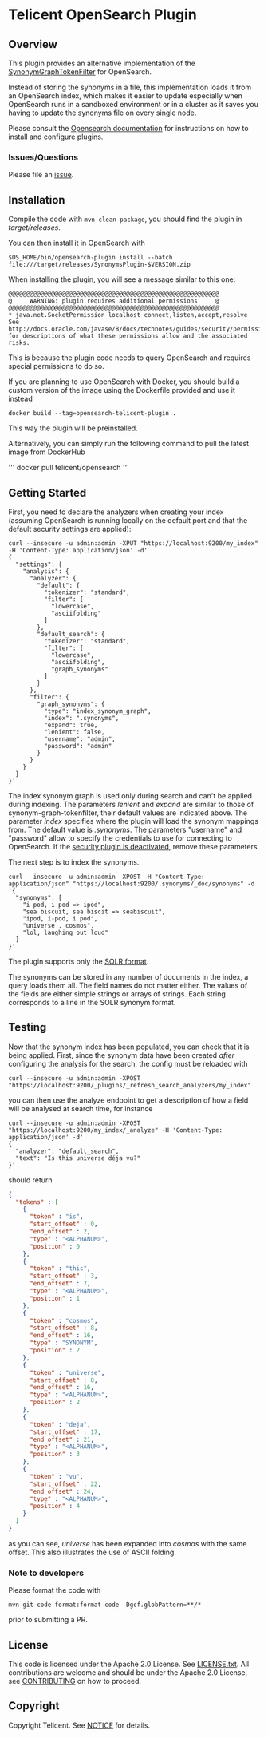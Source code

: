 # Telicent OpenSearch Plugin

## Overview

This plugin provides an alternative implementation of the [SynonymGraphTokenFilter](https://www.elastic.co/guide/en/OpenSearch/reference/7.17/analysis-synonym-graph-tokenfilter.html) for OpenSearch.

Instead of storing the synonyms in a file, this implementation loads it from an OpenSearch index, which makes it easier to update especially when OpenSearch runs in a sandboxed environment or in a cluster as it saves you having to update the synonyms file on every single node.

Please consult the [Opensearch documentation](https://opensearch.org/docs/2.6/install-and-configure/plugins/)  for instructions on how to install and configure plugins. 

### Issues/Questions

Please file an [issue](https://github.com/Telicent-io/telicent-opensearch/issues "issue").

## Installation

Compile the code with `mvn clean package`, you should find the plugin in _target/releases_.

You can then install it in OpenSearch with

```
$OS_HOME/bin/opensearch-plugin install --batch file:///target/releases/SynonymsPlugin-$VERSION.zip
```

When installing the plugin, you will see a message similar to this one:

```
@@@@@@@@@@@@@@@@@@@@@@@@@@@@@@@@@@@@@@@@@@@@@@@@@@@@@@@@@@@
@     WARNING: plugin requires additional permissions     @
@@@@@@@@@@@@@@@@@@@@@@@@@@@@@@@@@@@@@@@@@@@@@@@@@@@@@@@@@@@
* java.net.SocketPermission localhost connect,listen,accept,resolve
See http://docs.oracle.com/javase/8/docs/technotes/guides/security/permissions.html
for descriptions of what these permissions allow and the associated risks.
```

This is because the plugin code needs to query OpenSearch and requires special permissions to do so. 

If you are planning to use OpenSearch with Docker, you should build a custom version of the image using the Dockerfile provided and use it instead

```
docker build --tag=opensearch-telicent-plugin .
``` 

This way the plugin will be preinstalled.

Alternatively, you can simply run the following command to pull the latest image from DockerHub

'''
docker pull telicent/opensearch
'''

## Getting Started

First, you need to declare the analyzers when creating your index (assuming OpenSearch is running locally on the default port and that the default security settings are applied):

```
curl --insecure -u admin:admin -XPUT "https://localhost:9200/my_index" -H 'Content-Type: application/json' -d'
{
  "settings": {
    "analysis": {
      "analyzer": {
        "default": {
          "tokenizer": "standard",
          "filter": [
            "lowercase",
            "asciifolding"
          ]
        },
        "default_search": {
          "tokenizer": "standard",
          "filter": [
            "lowercase",
            "asciifolding",
            "graph_synonyms"
          ]
        }
      },
      "filter": {
        "graph_synonyms": {
          "type": "index_synonym_graph",
          "index": ".synonyms",
          "expand": true,
          "lenient": false,
          "username": "admin",
          "password": "admin"
        }
      }
    }
  }
}'

```

The index synonym graph is used only during search and can't be applied during indexing.
The parameters _lenient_ and _expand_ are similar to those of synonym-graph-tokenfilter, their default values are indicated above.
The parameter _index_ specifies where the plugin will load the synonym mappings from. The default value is _.synonyms_.
The parameters "username" and "password" allow to specify the credentials to use for connecting to OpenSearch. If the [security plugin is deactivated](https://opensearch.org/docs/2.6/security/configuration/disable),
remove these parameters.

The next step is to index the synonyms.

```
curl --insecure -u admin:admin -XPOST -H "Content-Type: application/json" "https://localhost:9200/.synonyms/_doc/synonyms" -d '{
  "synonyms": [
    "i-pod, i pod => ipod",
    "sea biscuit, sea biscit => seabiscuit",
    "ipod, i-pod, i pod",
    "universe , cosmos",
    "lol, laughing out loud"
  ]
}'

```

The plugin supports only the [SOLR format](https://www.elastic.co/guide/en/OpenSearch/reference/7.17/analysis-synonym-graph-tokenfilter.html#_solr_synonyms_2).

The synonyms can be stored in any number of documents in the index, a query loads them all. The field names do not matter either. The values of the fields are either simple strings or arrays of strings. Each string corresponds to a line in the SOLR synonym format.

## Testing

Now that the synonym index has been populated, you can check that it is being applied. First, since the synonym data have been created *after* configuring the analysis for the search, the config must be reloaded with 

```
curl --insecure -u admin:admin -XPOST "https://localhost:9200/_plugins/_refresh_search_analyzers/my_index"
```

you can then use the analyze endpoint to get a description of how a field will be analysed at search time, for instance

```
curl --insecure -u admin:admin -XPOST "https://localhost:9200/my_index/_analyze" -H 'Content-Type: application/json' -d'
{ 
  "analyzer": "default_search", 
  "text": "Is this universe déja vu?"
}'
```

should return

```json
{
  "tokens" : [
    {
      "token" : "is",
      "start_offset" : 0,
      "end_offset" : 2,
      "type" : "<ALPHANUM>",
      "position" : 0
    },
    {
      "token" : "this",
      "start_offset" : 3,
      "end_offset" : 7,
      "type" : "<ALPHANUM>",
      "position" : 1
    },
    {
      "token" : "cosmos",
      "start_offset" : 8,
      "end_offset" : 16,
      "type" : "SYNONYM",
      "position" : 2
    },
    {
      "token" : "universe",
      "start_offset" : 8,
      "end_offset" : 16,
      "type" : "<ALPHANUM>",
      "position" : 2
    },
    {
      "token" : "deja",
      "start_offset" : 17,
      "end_offset" : 21,
      "type" : "<ALPHANUM>",
      "position" : 3
    },
    {
      "token" : "vu",
      "start_offset" : 22,
      "end_offset" : 24,
      "type" : "<ALPHANUM>",
      "position" : 4
    }
  ]
}
```

as you can see, _universe_ has been expanded into _cosmos_ with the same offset. This also illustrates the use of ASCII folding.


### Note to developers

Please format the code with 

```
mvn git-code-format:format-code -Dgcf.globPattern=**/*
```

prior to submitting a PR.

## License
This code is licensed under the Apache 2.0 License. See [LICENSE.txt](LICENSE.txt).
All contributions are welcome and should be under the Apache 2.0 License, see [CONTRIBUTING](CONTRIBUTING.md) on how to proceed. 

## Copyright
Copyright Telicent. See [NOTICE](NOTICE.txt) for details.

